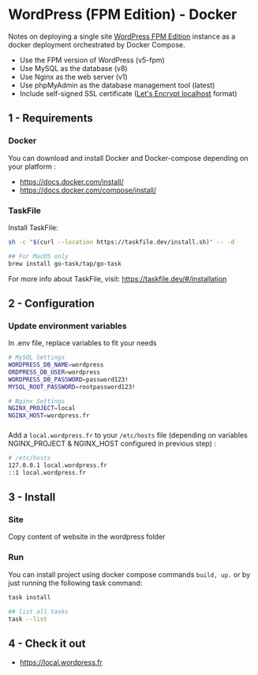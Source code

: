 # WordPress (FPM Edition) - Docker

Notes on deploying a single site [WordPress FPM Edition](https://hub.docker.com/_/wordpress/) instance as a docker deployment orchestrated by Docker Compose.

- Use the FPM version of WordPress (v5-fpm)
- Use MySQL as the database (v8)
- Use Nginx as the web server (v1)
- Use phpMyAdmin as the database management tool (latest)
- Include self-signed SSL certificate ([Let's Encrypt localhost](https://letsencrypt.org/docs/certificates-for-localhost/) format)

## 1 - Requirements

### Docker
You can download and install Docker and Docker-compose depending on your platform :

- https://docs.docker.com/install/
- https://docs.docker.com/compose/install/


### TaskFile
Install TaskFile:
 ```bash
 sh -c "$(curl --location https://taskfile.dev/install.sh)" -- -d
 
 ## For MacOS only
 brew install go-task/tap/go-task
 ```
For more info about TaskFile, visit: https://taskfile.dev/#/installation


## 2 - Configuration
### Update environment variables 
In .env file, replace variables to fit your needs
 ```bash
# MySQL Settings
WORDPRESS_DB_NAME=wordpress
ORDPRESS_DB_USER=wordpress
WORDPRESS_DB_PASSWORD=password123!
MYSQL_ROOT_PASSWORD=rootpassword123!

# Nginx Settings
NGINX_PROJECT=local
NGINX_HOST=wordpress.fr
 ```

### 
Add a `local.wordpress.fr` to your `/etc/hosts` file (depending on variables NGINX_PROJECT & NGINX_HOST configured in previous step) :
 ```bash
# /etc/hosts
 127.0.0.1 local.wordpress.fr
 ::1 local.wordpress.fr
 ```


## 3 - Install

### Site 
Copy content of website in the wordpress folder 



### Run
You can install project using docker compose commands `build, up.` or by just running the following task command:
 ```bash
 task install
 
 ## list all tasks
 task --list
 ```

## 4 - Check it out
- https://local.wordpress.fr